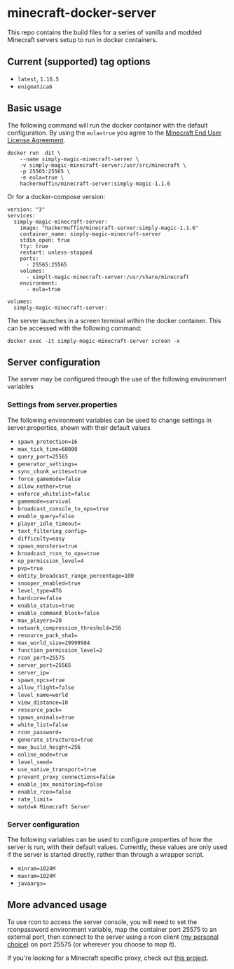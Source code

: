 # minecraft-docker-server

This repo contains the build files for a series of vanilla and modded Minecraft servers setup to run in docker containers.

## Current (supported) tag options
- `latest`, `1.16.5`
- `enigmatica6`

## Basic usage

The following command will run the docker container with the default configuration. By using the `eula=true` you agree to the [Minecraft End User License Agreement](https://www.minecraft.net/en-us/eula). 

``` console
docker run -dit \
    --name simply-magic-minecraft-server \
    -v simply-magic-minecraft-server:/usr/src/minecraft \
    -p 25565:25565 \
    -e eula=true \
    hackermuffin/minecraft-server:simply-magic-1.1.6
```

Or for a docker-compose version:

``` console
version: "3"
services:
  simply-magic-minecraft-server:
    image: "hackermuffin/minecraft-server:simply-magic-1.1.6"
    container_name: simply-magic-minecraft-server
    stdin_open: true
    tty: true
    restart: unless-stopped
    ports:
      - 25565:25565
    volumes:
      - simplt-magic-minecraft-server:/usr/share/minecraft
    environment:
      - eula=true

volumes:
  simply-magic-minecraft-server:
```

The server launches in a screen terminal within the docker container. This can be accessed with the following command:
``` console
docker exec -it simply-magic-minecraft-server screen -x
```

## Server configuration
The server may be configured through the use of the following environment variables
### Settings from server.properties
The following environment variables can be used to change settings in server.properties, shown with their default values
- `spawn_protection=16`
- `max_tick_time=60000`
- `query_port=25565`
- `generator_settings=`
- `sync_chunk_writes=true`
- `force_gamemode=false`
- `allow_nether=true`
- `enforce_whitelist=false`
- `gamemode=survival`
- `broadcast_console_to_ops=true`
- `enable_query=false`
- `player_idle_timeout=`
- `text_filtering_config=`
- `difficulty=easy`
- `spawn_monsters=true`
- `broadcast_rcon_to_ops=true`
- `op_permission_level=4`
- `pvp=true`
- `entity_broadcast_range_percentage=100`
- `snooper_enabled=true`
- `level_type=ATG`
- `hardcore=false`
- `enable_status=true`
- `enable_command_block=false`
- `max_players=20`
- `network_compression_threshold=256`
- `resource_pack_sha1=`
- `max_world_size=29999984`
- `function_permission_level=2`
- `rcon_port=25575`
- `server_port=25565`
- `server_ip=`
- `spawn_npcs=true`
- `allow_flight=false`
- `level_name=world`
- `view_distance=10`
- `resource_pack=`
- `spawn_animals=true`
- `white_list=false`
- `rcon_password=`
- `generate_structures=true`
- `max_build_height=256`
- `online_mode=true`
- `level_seed=`
- `use_native_transport=true`
- `prevent_proxy_connections=false`
- `enable_jmx_monitoring=false`
- `enable_rcon=false`
- `rate_limit=`
- `motd=A Minecraft Server`
### Server configuration
The following variables can be used to configure properties of how the server is run, with their default values. Currently, these values are only used if the server is started directly, rather than through a wrapper script.

- `minram=1024M`
- `maxram=1024M`
- `javaargs=`

## More advanced usage

To use rcon to access the server console, you will need to set the rconpassword environment variable, map the container port 25575 to an external port, then connect to the server using a rcon client ([my personal choice](https://github.com/Tiiffi/mcrcon)) on port 25575 (or wherever you choose to map it).


If you're looking for a Minecraft specific proxy, check out [this project](https://github.com/janispritzkau/minecraft-reverse-proxy).

